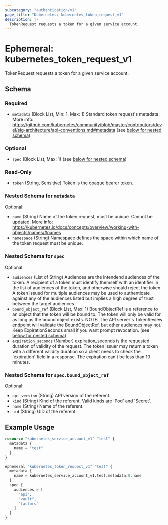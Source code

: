 ```yaml
---
subcategory: "authentication/v1"
page_title: "Kubernetes: kubernetes_token_request_v1"
description: |-
  TokenRequest requests a token for a given service account.
---
```


# Ephemeral: kubernetes_token_request_v1

TokenRequest requests a token for a given service account.

## Schema

### Required

- `metadata` (Block List, Min: 1, Max: 1) Standard token request's metadata. More info: https://github.com/kubernetes/community/blob/master/contributors/devel/sig-architecture/api-conventions.md#metadata (see [below for nested schema](#nestedblock--metadata))

### Optional

- `spec` (Block List, Max: 1) (see [below for nested schema](#nestedblock--spec))

### Read-Only

- `token` (String, Sensitive) Token is the opaque bearer token.

<a id="nestedblock--metadata"></a>
### Nested Schema for `metadata`

Optional:

- `name` (String) Name of the token request, must be unique. Cannot be updated. More info: https://kubernetes.io/docs/concepts/overview/working-with-objects/names/#names
- `namespace` (String) Namespace defines the space within which name of the token request must be unique.

<a id="nestedblock--spec"></a>
### Nested Schema for `spec`

Optional:

- `audiences` (List of String) Audiences are the intendend audiences of the token. A recipient of a token must identify themself with an identifier in the list of audiences of the token, and otherwise should reject the token. A token issued for multiple audiences may be used to authenticate against any of the audiences listed but implies a high degree of trust between the target audiences.
- `bound_object_ref` (Block List, Max: 1) BoundObjectRef is a reference to an object that the token will be bound to. The token will only be valid for as long as the bound object exists. NOTE: The API server's TokenReview endpoint will validate the BoundObjectRef, but other audiences may not. Keep ExpirationSeconds small if you want prompt revocation. (see [below for nested schema](#nestedblock--spec--bound_object_ref))
- `expiration_seconds` (Number) expiration_seconds is the requested duration of validity of the request. The token issuer may return a token with a different validity duration so a client needs to check the 'expiration' field in a response. The expiration can't be less than 10 minutes.

<a id="nestedblock--spec--bound_object_ref"></a>
### Nested Schema for `spec.bound_object_ref`

Optional:

- `api_version` (String) API version of the referent.
- `kind` (String) Kind of the referent. Valid kinds are 'Pod' and 'Secret'.
- `name` (String) Name of the referent.
- `uid` (String) UID of the referent.

## Example Usage

```terraform
resource "kubernetes_service_account_v1" "test" {
  metadata {
    name = "test"
  }
}

ephemeral "kubernetes_token_request_v1" "test" {
  metadata {
    name = kubernetes_service_account_v1.test.metadata.0.name
  }
  spec {
    audiences = [
      "api",
      "vault",
      "factors"
    ]
  }
}
```

